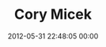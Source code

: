 ---
title: "Cory Micek"
date: 2012-05-31 22:48:05 00:00
permalink: /micek
twitter: "micek"
likes: [111,121]
id: 817
gravatar: "http://www.gravatar.com/avatar/1c87ace94da0d6d4ff2bda8ff39af34a"
---